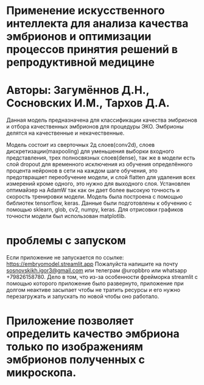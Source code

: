 # Применение искусственного интеллекта для анализа качества эмбрионов и оптимизации процессов принятия решений в репродуктивной медицине
# Авторы: Загумённов Д.Н., Сосновских И.М., Тархов Д.А.

Данная модель предназначена для классификации качества эмбрионов и отбора качественных эмбрионов для процедуры ЭКО. Эмбрионы делятся на качественные и некачественные.

Модель состоит из сверточных 2д слоев(conv2d), слоев дискретизации(maxpooling) для уменьшения выборки входного представления, трех полносвязных слоев(dense), так же в модели есть слой dropout для временного исключения из обучения определённого процента нейронов в сети на каждом шаге обучения, это предотвращает переобучение модели, и слой flatten для удаления всех измерений кроме одного, это нужно для выходного слоя. Установлен оптимайзер на AdamW так как он дает более высокую точность и скорость тренировки модели. Модель была построена с помощью библиотек tensorflow, keras. Данные были подготовлены к обучению с помощью sklearn, glob, cv2, numpy, keras. Для отрисовки графиков точности модели был использован matplotlib.

# проблемы с запуском
Если приложение не запускается по ссылке: https://embryomodel.streamlit.app
Пожалуйста напишите на почту sosnovskikh.igor3@gmail.com или телеграм @uropbbro или whatsapp +79826158780.
Дело в том, что из-за особенности фрейморка streamlit с помощью которого приложение было развернуто, приложение при долгом неактиве засыпает чтобы не тратить ресурсы и его нужно перезагружать и запускать по новой чтобы оно работало.
# Приложение позволяет определить качество эмбриона только по изображениям эмбрионов полученных с микроскопа.
